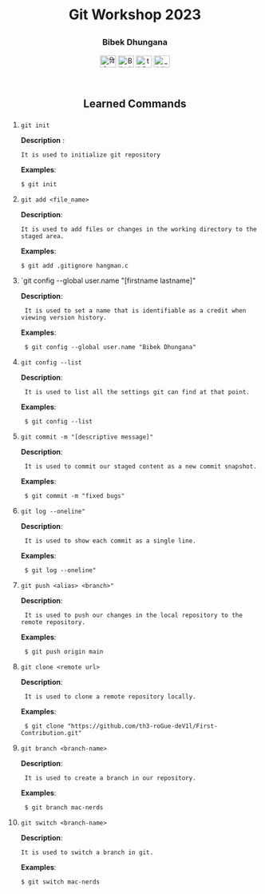 # <p align='center'>Git Workshop 2023 <p>

### <p align='center'>Bibek Dhungana</p>

<p align="center">
    <a href="https://www.facebook.com/dhunganapiyush" target="blank"
    ><img
        align="center"
        src="https://raw.githubusercontent.com/rahuldkjain/github-profile-readme-generator/master/src/images/icons/Social/facebook.svg"
        alt="विवेक ढुङ्गाना"
        height="24"
        width="32"
    /></a>
    <a href="https://www.linkedin.com/in/%E0%A4%B5%E0%A4%BF%E0%A4%B5%E0%A5%87%E0%A4%95-%E0%A4%A2%E0%A5%81%E0%A4%99%E0%A5%8D%E0%A4%97%E0%A4%BE%E0%A4%A8%E0%A4%BE-48900a245/" target="blank"
    ><img
        align="center"
        src="https://raw.githubusercontent.com/rahuldkjain/github-profile-readme-generator/master/src/images/icons/Social/linked-in-alt.svg"
        alt="Bibek Dhungana"
        height="24"
        width="32"
    /></a>
    <a href="https://github.com/th3-roGue-deV1l" target="blank"
    ><img
        align="center"
        src="https://raw.githubusercontent.com/rahuldkjain/github-profile-readme-generator/master/src/images/icons/Social/github.svg"
        alt="th3-roGue-deV1l"
        height="24"
        width="32"
    /></a>
       <a href="https://www.instagram.com/_bibek_dhungana_/" target="blank"
    ><img
        align="center"
        src="https://raw.githubusercontent.com/rahuldkjain/github-profile-readme-generator/master/src/images/icons/Social/instagram.svg"
        alt="_bibek_dhungana_"
        height="24"
        width="32"
    /></a>

</p>

<br>

## <p align='center'>Learned Commands</p>

1.  `git init`

    **Description** :

        It is used to initialize git repository

    **Examples**:

        $ git init

2.  `git add <file_name>`

    **Description**:

        It is used to add files or changes in the working directory to the staged area.

    **Examples**:

        $ git add .gitignore hangman.c

3. `git config --global user.name "[firstname lastname]"

	**Description**:

		It is used to set a name that is identifiable as a credit when viewing version history.

	**Examples**:

		
		$ git config --global user.name "Bibek Dhungana"

4. `git config --list`

	**Description**:

		It is used to list all the settings git can find at that point.

	**Examples**:
		
		$ git config --list

5. `git commit -m "[descriptive message]"`

	**Description**:

		It is used to commit our staged content as a new commit snapshot.

	**Examples**:
		
		$ git commit -m "fixed bugs"

6. `git log --oneline"`

	**Description**:

		It is used to show each commit as a single line.

	**Examples**:
		
		$ git log --oneline"

7. `git push <alias> <branch>"`

	**Description**:

		It is used to push our changes in the local repository to the remote repository.

	**Examples**:
		
		$ git push origin main

8. `git clone <remote url>`

	**Description**:

		It is used to clone a remote repository locally.

	**Examples**:
		
		$ git clone "https://github.com/th3-roGue-deV1l/First-Contribution.git"

9. `git branch <branch-name>`

	**Description**:

		It is used to create a branch in our repository.

	**Examples**:
		
		$ git branch mac-nerds

10. `git switch <branch-name>`

	**Description**:

		It is used to switch a branch in git.

	**Examples**:
		
		$ git switch mac-nerds

